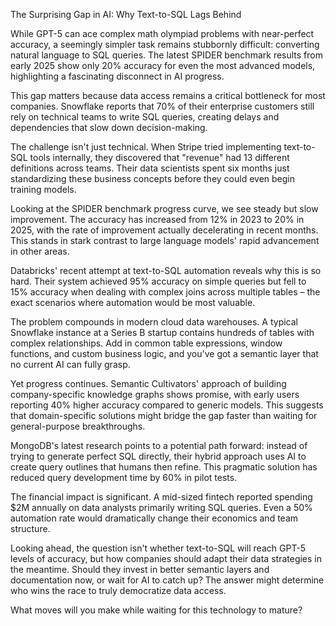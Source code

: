 The Surprising Gap in AI: Why Text-to-SQL Lags Behind

While GPT-5 can ace complex math olympiad problems with near-perfect accuracy, a seemingly simpler task remains stubbornly difficult: converting natural language to SQL queries. The latest SPIDER benchmark results from early 2025 show only 20% accuracy for even the most advanced models, highlighting a fascinating disconnect in AI progress.

This gap matters because data access remains a critical bottleneck for most companies. Snowflake reports that 70% of their enterprise customers still rely on technical teams to write SQL queries, creating delays and dependencies that slow down decision-making.

The challenge isn't just technical. When Stripe tried implementing text-to-SQL tools internally, they discovered that "revenue" had 13 different definitions across teams. Their data scientists spent six months just standardizing these business concepts before they could even begin training models.

Looking at the SPIDER benchmark progress curve, we see steady but slow improvement. The accuracy has increased from 12% in 2023 to 20% in 2025, with the rate of improvement actually decelerating in recent months. This stands in stark contrast to large language models' rapid advancement in other areas.

Databricks' recent attempt at text-to-SQL automation reveals why this is so hard. Their system achieved 95% accuracy on simple queries but fell to 15% accuracy when dealing with complex joins across multiple tables – the exact scenarios where automation would be most valuable.

The problem compounds in modern cloud data warehouses. A typical Snowflake instance at a Series B startup contains hundreds of tables with complex relationships. Add in common table expressions, window functions, and custom business logic, and you've got a semantic layer that no current AI can fully grasp.

Yet progress continues. Semantic Cultivators' approach of building company-specific knowledge graphs shows promise, with early users reporting 40% higher accuracy compared to generic models. This suggests that domain-specific solutions might bridge the gap faster than waiting for general-purpose breakthroughs.

MongoDB's latest research points to a potential path forward: instead of trying to generate perfect SQL directly, their hybrid approach uses AI to create query outlines that humans then refine. This pragmatic solution has reduced query development time by 60% in pilot tests.

The financial impact is significant. A mid-sized fintech reported spending $2M annually on data analysts primarily writing SQL queries. Even a 50% automation rate would dramatically change their economics and team structure.

Looking ahead, the question isn't whether text-to-SQL will reach GPT-5 levels of accuracy, but how companies should adapt their data strategies in the meantime. Should they invest in better semantic layers and documentation now, or wait for AI to catch up? The answer might determine who wins the race to truly democratize data access.

What moves will you make while waiting for this technology to mature?
